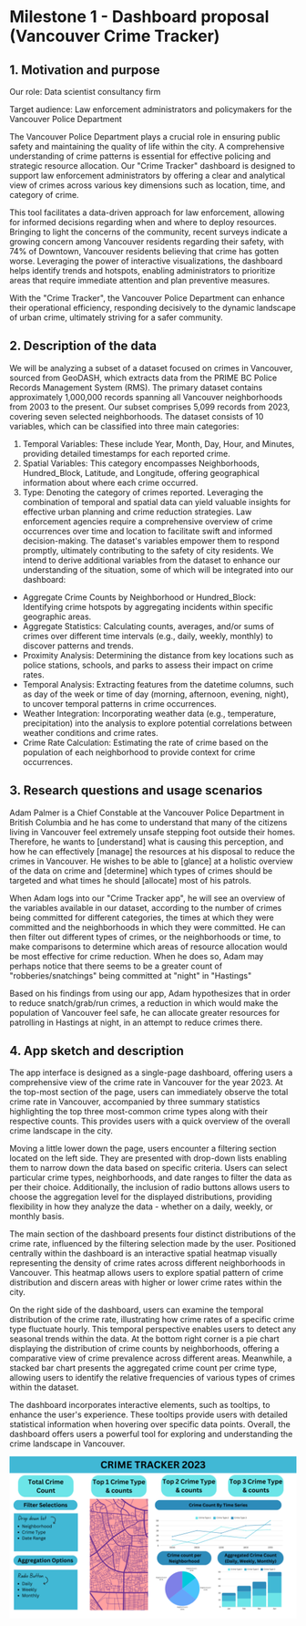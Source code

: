 # Milestone 1 - Dashboard proposal (Vancouver Crime Tracker)

## 1. Motivation and purpose
Our role: Data scientist consultancy firm

Target audience: Law enforcement administrators and policymakers for the Vancouver Police Department

The Vancouver Police Department plays a crucial role in ensuring public safety and maintaining the quality of life within the city.  A comprehensive understanding of crime patterns is essential for effective policing and strategic resource allocation. Our "Crime Tracker" dashboard is designed to support law enforcement administrators by offering a clear and analytical view of crimes across various key dimensions such as location, time, and category of crime.

This tool facilitates a data-driven approach for law enforcement, allowing for informed decisions regarding when and where to deploy resources. Bringing to light the concerns of the community, recent surveys indicate a growing concern among Vancouver residents regarding their safety, with 74% of Downtown, Vancouver residents believing that crime has gotten worse. Leveraging the power of interactive visualizations, the dashboard helps identify trends and hotspots, enabling administrators to prioritize areas that require immediate attention and plan preventive measures.

With the "Crime Tracker", the Vancouver Police Department can enhance their operational efficiency, responding decisively to the dynamic landscape of urban crime, ultimately striving for a safer community.

## 2. Description of the data
We will be analyzing a subset of a dataset focused on crimes in Vancouver, sourced from GeoDASH, which extracts data from the PRIME BC Police Records Management System (RMS). The primary dataset contains approximately 1,000,000 records spanning all Vancouver neighborhoods from 2003 to the present. Our subset comprises 5,099 records from 2023, covering seven selected neighborhoods.
The dataset consists of 10 variables, which can be classified into three main categories:
1. Temporal Variables: These include Year, Month, Day, Hour, and Minutes, providing detailed timestamps for each reported crime.   
2. Spatial Variables: This category encompasses Neighborhoods, Hundred_Block, Latitude, and Longitude, offering geographical information about where each crime occurred.  
3. Type: Denoting the category of crimes reported.
Leveraging the combination of temporal and spatial data can yield valuable insights for effective urban planning and crime reduction strategies. Law enforcement agencies require a comprehensive overview of crime occurrences over time and location to facilitate swift and informed decision-making. The dataset's variables empower them to respond promptly, ultimately contributing to the safety of city residents.
We intend to derive additional variables from the dataset to enhance our understanding of the situation, some of which will be integrated into our dashboard:
- Aggregate Crime Counts by Neighborhood or Hundred_Block: Identifying crime hotspots by aggregating incidents within specific geographic areas.
- Aggregate Statistics: Calculating counts, averages, and/or sums of crimes over different time intervals (e.g., daily, weekly, monthly) to discover patterns and trends.
- Proximity Analysis: Determining the distance from key locations such as police stations, schools, and parks to assess their impact on crime rates.
- Temporal Analysis: Extracting features from the datetime columns, such as day of the week or time of day (morning, afternoon, evening, night), to uncover temporal patterns in crime occurrences.
- Weather Integration: Incorporating weather data (e.g., temperature, precipitation) into the analysis to explore potential correlations between weather conditions and crime rates.
- Crime Rate Calculation: Estimating the rate of crime based on the population of each neighborhood to provide context for crime occurrences.


## 3. Research questions and usage scenarios

Adam Palmer is a Chief Constable at the Vancouver Police Department in British Columbia and he has come to understand that many of the citizens living in Vancouver feel extremely unsafe stepping foot outside their homes. Therefore, he wants to [understand] what is causing this perception, and how he can effectively [manage] the resources at his disposal to reduce the crimes in Vancouver. He wishes to be able to [glance] at a holistic overview of the data on crime and [determine] which types of crimes should be targeted and what times he should [allocate] most of his patrols.

When Adam logs into our "Crime Tracker app", he will see an overview of the variables available in our dataset, according to the number of crimes being committed for different categories, the times at which they were committed and the neighborhoods in which they were committed. He can then filter out different types of crimes, or the neighborhoods or time, to make comparisons to determine which areas of resource allocation would be most effective for crime reduction. When he does so, Adam may perhaps notice that there seems to be a greater count of "robberies/snatchings" being committed at "night" in "Hastings"

Based on his findings from using our app, Adam hypothesizes that in order to reduce snatch/grab/run crimes, a reduction in which would make the population of Vancouver feel safe, he can allocate greater resources for patrolling in Hastings at night, in an attempt to reduce crimes there.

## 4. App sketch and description

The app interface is designed as a single-page dashboard, offering users a comprehensive view of the crime rate in Vancouver for the year 2023. At the top-most section of the page, users can immediately observe the total crime rate in Vancouver, accompanied by three summary statistics highlighting the top three most-common crime types along with their respective counts. This provides users with a quick overview of the overall crime landscape in the city.

Moving a little lower down the page, users encounter a filtering section located on the left side. They are presented with drop-down lists enabling them to narrow down the data based on specific criteria. Users can select particular crime types, neighborhoods, and date ranges to filter the data as per their choice. Additionally, the inclusion of radio buttons allows users to choose the aggregation level for the displayed distributions, providing flexibility in how they analyze the data - whether on a daily, weekly, or monthly basis.

The main section of the dashboard presents four distinct distributions of the crime rate, influenced by the filtering selection made by the user. Positioned centrally within the dashboard is an interactive spatial heatmap visually representing the density of crime rates across different neighborhoods in Vancouver. This heatmap allows users to explore spatial pattern of crime distribution and discern areas with higher or lower crime rates within the city.

On the right side of the dashboard, users can examine the temporal distribution of the crime rate, illustrating how crime rates of a specific crime type fluctuate hourly. This temporal perspective enables users to detect any seasonal trends within the data. At the bottom right corner is a pie chart displaying the distribution of crime counts by neighborhoods, offering a comparative view of crime prevalence across different areas. Meanwhile, a stacked bar chart presents the aggregated crime count per crime type, allowing users to identify the relative frequencies of various types of crimes within the dataset.

The dashboard incorporates interactive elements, such as tooltips, to enhance the user's experience. These tooltips provide users with detailed statistical information when hovering over specific data points. Overall, the dashboard offers users a powerful tool for exploring and understanding the crime landscape in Vancouver.

![Dashboard](../img/sketch.png "App Sketch")
